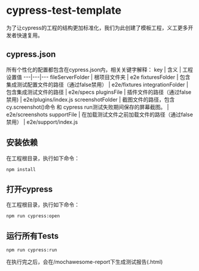 # cypress-test-template
为了让cypress的工程的结构更加标准化，我们为此创建了模板工程，义工更多开发者快速复用。

## cypress.json
所有个性化的配置都包含在cypress.json内，相关关键字解释：
key | 含义 | 工程设置值
---|---|---
fileServerFolder | 根项目文件夹 | e2e
fixturesFolder | 包含集成测试配置文件的路径（通过false禁用） | e2e/fixtures
integrationFolder | 包含集成测试文件的路径 | e2e/specs
pluginsFile | 插件文件的路径（通过false禁用) | e2e/plugins/index.js
screenshotFolder | 截图文件的路径，包含cy.screenshot()命令 和 cypress run测试失败期间保存的屏幕截图。 | e2e/screenshots
supportFile | 在加载测试文件之前加载文件的路径（通过false禁用） | e2e/support/index.js

## 安装依赖
在工程根目录，执行如下命令：
```
npm install
```

## 打开cypress
在工程根目录，执行如下命令：
```
npm run cypress:open
```

## 运行所有Tests
```
npm run cypress:run
```
在执行完之后，会在/mochawesome-report下生成测试报告(.html)